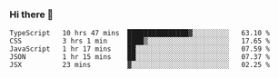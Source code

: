 ### Hi there 👋
<!--START_SECTION:waka-->
```text
TypeScript   10 hrs 47 mins  ███████████████▓░░░░░░░░░   63.10 % 
CSS          3 hrs 1 min     ████▒░░░░░░░░░░░░░░░░░░░░   17.65 % 
JavaScript   1 hr 17 mins    ██░░░░░░░░░░░░░░░░░░░░░░░   07.59 % 
JSON         1 hr 15 mins    ██░░░░░░░░░░░░░░░░░░░░░░░   07.37 % 
JSX          23 mins         ▓░░░░░░░░░░░░░░░░░░░░░░░░   02.25 % 
```
<!--END_SECTION:waka-->

<!--
**keithort/keithort** is a ✨ _special_ ✨ repository because its `README.md` (this file) appears on your GitHub profile.

Here are some ideas to get you started:

- 🔭 I’m currently working on ...
- 🌱 I’m currently learning ...
- 👯 I’m looking to collaborate on ...
- 🤔 I’m looking for help with ...
- 💬 Ask me about ...
- 📫 How to reach me: ...
- 😄 Pronouns: ...
- ⚡ Fun fact: ...
-->
